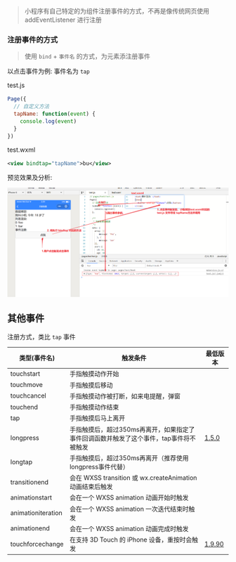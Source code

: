 > 小程序有自己特定的为组件注册事件的方式，不再是像传统网页使用 addEventListener 进行注册

### 注册事件的方式

> 使用 `bind` + `事件名` 的方式，为元素添注册事件

以点击事件为例:  事件名为 `tap`

test.js

```js
Page({
  // 自定义方法
  tapName: function(event) {
    console.log(event)
  }
})
```

test.wxml

```xml
<view bindtap="tapName">bu</view>
```

预览效果及分析:

![1523817240062](media/1523817240062.png)



## 其他事件

注册方式，类比 `tap` 事件

| 类型(事件名)       | 触发条件                                                     | 最低版本                                                     |
| ------------------ | ------------------------------------------------------------ | ------------------------------------------------------------ |
| touchstart         | 手指触摸动作开始                                             |                                                              |
| touchmove          | 手指触摸后移动                                               |                                                              |
| touchcancel        | 手指触摸动作被打断，如来电提醒，弹窗                         |                                                              |
| touchend           | 手指触摸动作结束                                             |                                                              |
| tap                | 手指触摸后马上离开                                           |                                                              |
| longpress          | 手指触摸后，超过350ms再离开，如果指定了事件回调函数并触发了这个事件，tap事件将不被触发 | [1.5.0](https://developers.weixin.qq.com/miniprogram/dev/framework/compatibility.html) |
| longtap            | 手指触摸后，超过350ms再离开（推荐使用longpress事件代替）     |                                                              |
| transitionend      | 会在 WXSS transition 或 wx.createAnimation 动画结束后触发    |                                                              |
| animationstart     | 会在一个 WXSS animation 动画开始时触发                       |                                                              |
| animationiteration | 会在一个 WXSS animation 一次迭代结束时触发                   |                                                              |
| animationend       | 会在一个 WXSS animation 动画完成时触发                       |                                                              |
| touchforcechange   | 在支持 3D Touch 的 iPhone 设备，重按时会触发                 | [1.9.90](https://developers.weixin.qq.com/miniprogram/dev/framework/compatibility.html) |
